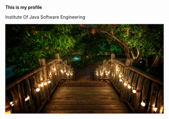 **This is my profile**

Institute Of Java Software Engineering

![Image of Bridge](assets/images/eXEkiw.jpg)